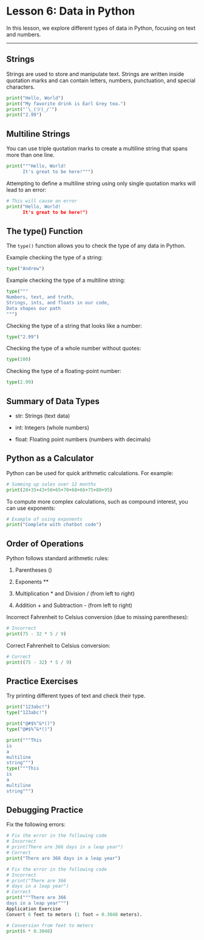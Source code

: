 # Lesson 6: Data in Python

In this lesson, we explore different types of data in Python, focusing on text and numbers.

---

## Strings

Strings are used to store and manipulate text. Strings are written inside quotation marks and can contain letters, numbers, punctuation, and special characters.

```python
print("Hello, World")
print("My favorite drink is Earl Grey tea.")
print("¯\_(ツ)_/¯")
print("2.99")
```
## Multiline Strings

You can use triple quotation marks to create a multiline string that spans more than one line.

```python
print("""Hello, World!
      It's great to be here!""")
```
Attempting to define a multiline string using only single quotation marks will lead to an error:

```python
# This will cause an error
print("Hello, World!
      It's great to be here!")
```
## The **type()** Function
The `type()` function allows you to check the type of any data in Python.

Example checking the type of a string:

```python
type("Andrew")
```
Example checking the type of a multiline string:

```python
type("""
Numbers, text, and truth,
Strings, ints, and floats in our code,
Data shapes our path
""")
```
Checking the type of a string that looks like a number:

```python
type("2.99")
```
Checking the type of a whole number without quotes:

```python
type(100)
```
Checking the type of a floating-point number:

```python
type(2.99)
```
## Summary of Data Types
- str: Strings (text data)

- int: Integers (whole numbers)

- float: Floating point numbers (numbers with decimals)

## Python as a Calculator
Python can be used for quick arithmetic calculations. For example:

```python
# Summing up sales over 12 months
print(28+35+43+50+65+70+68+66+75+80+95)
```
To compute more complex calculations, such as compound interest, you can use exponents:

```python
# Example of using exponents
print("Complete with chatbot code")
```
## Order of Operations
Python follows standard arithmetic rules:

1. Parentheses ()

2. Exponents **

3. Multiplication * and Division / (from left to right)

4. Addition + and Subtraction - (from left to right)

Incorrect Fahrenheit to Celsius conversion (due to missing parentheses):

```python
# Incorrect
print(75 - 32 * 5 / 9)
```
Correct Fahrenheit to Celsius conversion:

```python
# Correct
print((75 - 32) * 5 / 9)
```
## Practice Exercises
Try printing different types of text and check their type.

```python
print("123abc!")
type("123abc!")

print("@#$%^&*()")
type("@#$%^&*()")

print("""This
is
a
multiline
string""")
type("""This
is
a
multiline
string""")
```
## Debugging Practice
Fix the following errors:

```python
# Fix the error in the following code
# Incorrect
# print(There are 366 days in a leap year")
# Correct
print("There are 366 days in a leap year")
```
```python
# Fix the error in the following code
# Incorrect
# print("There are 366 
# days in a leap year")
# Correct
print("""There are 366 
days in a leap year""")
Application Exercise
Convert 6 feet to meters (1 foot = 0.3048 meters).
```
```python
# Conversion from feet to meters
print(6 * 0.3048)
```
